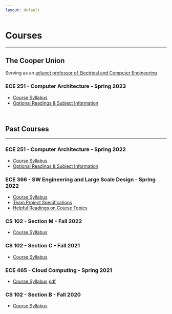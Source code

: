 ```yaml
---
layout: default
---
```


# Courses

---

## The Cooper Union

Serving as an [adjunct professor of Electrical and Computer Engineering](https://cooper.edu/academics/people/robert-marano)

### ECE 251 - Computer Architecture - Spring 2023

- [Course Syllabus](./courses/ece251/2023/ece251-syllabus-spring-2023.html)
- [Optional Readings & Subject Information](./courses/ece251/2023/readings.md)

<br>

## Past Courses

---

### ECE 251 - Computer Architecture - Spring 2022

- [Course Syllabus](./courses/ece251/2022/ece251-syllabus-spring-2022.html)
- [Optional Readings & Subject Information](./courses/ece251/2022/readings.md)

### ECE 366 - SW Engineering and Large Scale Design - Spring 2022

- [Course Syllabus](./courses/ece366/2022/ece366-syllabus-spring-2022.html)
- [Team Project Specifications](./courses/ece366/2022/project-ece366-spring-2022.html)
- [Helpful Readings on Course Topics](./courses/ece366/2022/readings.md)

### CS 102 - Section M - Fall 2022

- [Course Syllabus](./courses/cs102/2022/cs102-syllabus-fall-2022.md)

### CS 102 - Section C - Fall 2021

- [Course Syllabus](./courses/cs102/2021/cs102-syllabus-fall-2021.md)

### ECE 465 - Cloud Computing - Spring 2021

- [Course Syllabus](./courses/ece465/ece465_syllabus_spring_2021.html) [pdf](./courses/ece465/ece465_syllabus_spring_2021.pdf)

### CS 102 - Section B - Fall 2020

- [Course Syllabus](./courses/cs102/2020/cs102-syllabus-fall-2020.html).
